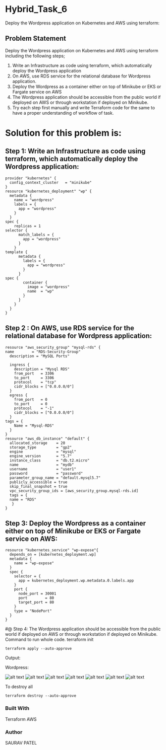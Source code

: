 # Hybrid_Task_6

Deploy the Wordpress application on Kubernetes and AWS using terraform:

## Problem Statement
Deploy the Wordpress application on Kubernetes and AWS using terraform including the following steps;

1. Write an Infrastructure as code using terraform, which automatically deploy the Wordpress application
2. On AWS, use RDS service for the relational database for Wordpress application.
3. Deploy the Wordpress as a container either on top of Minikube or EKS or Fargate service on AWS
4. The Wordpress application should be accessible from the public world if deployed on AWS or through workstation if deployed on Minikube.
5. Try each step first manually and write Terraform code for the same to have a proper understanding of workflow of task.

# Solution for this problem is:
## Step 1: Write an Infrastructure as code using terraform, which automatically deploy the Wordpress application:
```
provider "kubernetes" {
  config_context_cluster   = "minikube"
}
resource "kubernetes_deployment" "wp" {
  metadata {
    name = "wordpress"
    labels = {
      app = "wordpress"
    }
  }
spec {
    replicas = 1
selector {
      match_labels = {
        app = "wordpress"
      }
    }
template {
      metadata {
        labels = {
          app = "wordpress"
        }
      }
spec {
        container {
          image = "wordpress"
          name  = "wp"
        }
      }
    }
  }
}
```
## Step 2 : On AWS, use RDS service for the relational database for Wordpress application:
```
resource "aws_security_group" "mysql-rds" {
name        = "RDS-Security-Group"
  description = "MySQL Ports"
 
  ingress {
    description = "Mysql RDS"
    from_port   = 3306
    to_port     = 3306
    protocol    = "tcp"
    cidr_blocks = ["0.0.0.0/0"]
  }
  egress {
    from_port   = 0
    to_port     = 0
    protocol    = "-1"
    cidr_blocks = ["0.0.0.0/0"]
  }
tags = {
    Name = "Mysql-RDS"
  }
}
resource "aws_db_instance" "default" {
  allocated_storage    = 20
  storage_type         = "gp2"
  engine               = "mysql"
  engine_version       = "5.7"
  instance_class       = "db.t2.micro"
  name                 = "mydb"
  username             = "user1"
  password             = "password"
  parameter_group_name = "default.mysql5.7"
  publicly_accessible = true
  skip_final_snapshot = true
  vpc_security_group_ids = [aws_security_group.mysql-rds.id]
  tags = {
  name = "RDS"
   }
}
```
## Step 3: Deploy the Wordpress as a container either on top of Minikube or EKS or Fargate service on AWS:
```
resource "kubernetes_service" "wp-expose"{
  depends_on = [kubernetes_deployment.wp]
  metadata {
    name = "wp-expose"
  }
  spec {
    selector = {
      app = kubernetes_deployment.wp.metadata.0.labels.app
    }
    port {
      node_port = 30001
      port        = 80
      target_port = 80
    }
    type = "NodePort"
  }
}
```
#@ Step 4: The Wordpress application should be accessible from the public world if deployed on AWS or through workstation if deployed on Minikube.
Command to run whole code.
terraform init

```
terraform apply --auto-approve
```

Output:




Wordpress:

![alt text](/01.PNG)
![alt text](/02.PNG)
![alt text](/03.PNG)
![alt text](/04.PNG)
![alt text](/05.PNG)
![alt text](/06.PNG)
![alt text](/07.PNG)











To destroy all
```
terraform destroy --auto-approve
```

### Built With
Terraform
AWS
### Author
SAURAV PATEL

